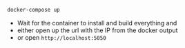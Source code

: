 ```bash
docker-compose up
```

- Wait for the container to install and build everything and
- either open up the url with the IP from the docker output
- or open `http://localhost:5050`

